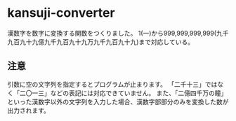 # kansuji-converter
漢数字を数字に変換する関数をつくりました。
1(一)から999,999,999,999(九千九百九十九億九千九百九十九万九千九百九十九)まで対応している。

## 注意
引数に空の文字列を指定するとプログラムが止まります。
「二千十三」ではなく「二〇一三」などの表記には対応できていません。
また、「二億四千万の瞳」といった漢数字以外の文字列を入力した場合、漢数字部部分のみを変換した数が出力されます。
